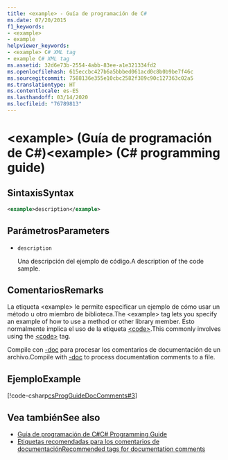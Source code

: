 ```yaml
---
title: <example> - Guía de programación de C#
ms.date: 07/20/2015
f1_keywords:
- <example>
- example
helpviewer_keywords:
- <example> C# XML tag
- example C# XML tag
ms.assetid: 32d6e73b-2554-4abb-83ee-a1e321334fd2
ms.openlocfilehash: 615eccbc427b6a5bbbed061acd0c8b0b9be7f46c
ms.sourcegitcommit: 7588136e355e10cbc2582f389c90c127363c02a5
ms.translationtype: HT
ms.contentlocale: es-ES
ms.lasthandoff: 03/14/2020
ms.locfileid: "76789813"
---
```

# <a name="example-c-programming-guide"></a><span data-ttu-id="15356-102">\<example> (Guía de programación de C#)</span><span class="sxs-lookup"><span data-stu-id="15356-102">\<example> (C# programming guide)</span></span>

## <a name="syntax"></a><span data-ttu-id="15356-103">Sintaxis</span><span class="sxs-lookup"><span data-stu-id="15356-103">Syntax</span></span>

```xml
<example>description</example>
```

## <a name="parameters"></a><span data-ttu-id="15356-104">Parámetros</span><span class="sxs-lookup"><span data-stu-id="15356-104">Parameters</span></span>

- `description`

  <span data-ttu-id="15356-105">Una descripción del ejemplo de código.</span><span class="sxs-lookup"><span data-stu-id="15356-105">A description of the code sample.</span></span>

## <a name="remarks"></a><span data-ttu-id="15356-106">Comentarios</span><span class="sxs-lookup"><span data-stu-id="15356-106">Remarks</span></span>

<span data-ttu-id="15356-107">La etiqueta \<example> le permite especificar un ejemplo de cómo usar un método u otro miembro de biblioteca.</span><span class="sxs-lookup"><span data-stu-id="15356-107">The \<example> tag lets you specify an example of how to use a method or other library member.</span></span> <span data-ttu-id="15356-108">Esto normalmente implica el uso de la etiqueta [\<code>](./code.md).</span><span class="sxs-lookup"><span data-stu-id="15356-108">This commonly involves using the [\<code>](./code.md) tag.</span></span>

<span data-ttu-id="15356-109">Compile con [-doc](../../language-reference/compiler-options/doc-compiler-option.md) para procesar los comentarios de documentación de un archivo.</span><span class="sxs-lookup"><span data-stu-id="15356-109">Compile with [-doc](../../language-reference/compiler-options/doc-compiler-option.md) to process documentation comments to a file.</span></span>

## <a name="example"></a><span data-ttu-id="15356-110">Ejemplo</span><span class="sxs-lookup"><span data-stu-id="15356-110">Example</span></span>

[!code-csharp[csProgGuideDocComments#3](~/samples/snippets/csharp/VS_Snippets_VBCSharp/csProgGuideDocComments/CS/DocComments.cs#3)]

## <a name="see-also"></a><span data-ttu-id="15356-111">Vea también</span><span class="sxs-lookup"><span data-stu-id="15356-111">See also</span></span>

- [<span data-ttu-id="15356-112">Guía de programación de C#</span><span class="sxs-lookup"><span data-stu-id="15356-112">C# Programming Guide</span></span>](../index.md)
- [<span data-ttu-id="15356-113">Etiquetas recomendadas para los comentarios de documentación</span><span class="sxs-lookup"><span data-stu-id="15356-113">Recommended tags for documentation comments</span></span>](./recommended-tags-for-documentation-comments.md)
